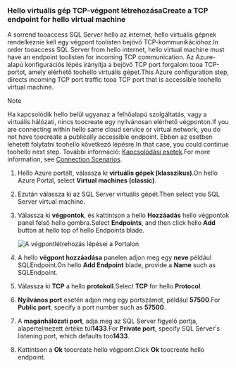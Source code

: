 ### <a name="create-a-tcp-endpoint-for-hello-virtual-machine"></a><span data-ttu-id="4b665-101">Hello virtuális gép TCP-végpont létrehozása</span><span class="sxs-lookup"><span data-stu-id="4b665-101">Create a TCP endpoint for hello virtual machine</span></span>
<span data-ttu-id="4b665-102">A sorrend tooaccess SQL Server hello az internet, hello virtuális gépnek rendelkeznie kell egy végpont toolisten bejövő TCP-kommunikációhoz.</span><span class="sxs-lookup"><span data-stu-id="4b665-102">In order tooaccess SQL Server from hello internet, hello virtual machine must have an endpoint toolisten for incoming TCP communication.</span></span> <span data-ttu-id="4b665-103">Az Azure-alapú konfigurációs lépés irányítja a bejövő TCP port forgalom tooa TCP-portot, amely elérhető toohello virtuális gépet.</span><span class="sxs-lookup"><span data-stu-id="4b665-103">This Azure configuration step, directs incoming TCP port traffic tooa TCP port that is accessible toohello virtual machine.</span></span>

> [!NOTE]
> <span data-ttu-id="4b665-104">Ha kapcsolódik hello belül ugyanaz a felhőalapú szolgáltatás, vagy a virtuális hálózati, nincs toocreate egy nyilvánosan elérhető végponton.</span><span class="sxs-lookup"><span data-stu-id="4b665-104">If you are connecting within hello same cloud service or virtual network, you do not have toocreate a publically accessible endpoint.</span></span> <span data-ttu-id="4b665-105">Ebben az esetben lehetett folytatni toohello következő lépésre.</span><span class="sxs-lookup"><span data-stu-id="4b665-105">In that case, you could continue toohello next step.</span></span> <span data-ttu-id="4b665-106">További információ: [Kapcsolódási esetek](../articles/virtual-machines/windows/sqlclassic/virtual-machines-windows-classic-sql-connect.md#connection-scenarios).</span><span class="sxs-lookup"><span data-stu-id="4b665-106">For more information, see [Connection Scenarios](../articles/virtual-machines/windows/sqlclassic/virtual-machines-windows-classic-sql-connect.md#connection-scenarios).</span></span>
> 
> 

1. <span data-ttu-id="4b665-107">Hello Azure portált, válassza ki **virtuális gépek (klasszikus)**.</span><span class="sxs-lookup"><span data-stu-id="4b665-107">On hello Azure Portal, select **Virtual machines (classic)**.</span></span>
2. <span data-ttu-id="4b665-108">Ezután válassza ki az SQL Server virtuális gépét.</span><span class="sxs-lookup"><span data-stu-id="4b665-108">Then select you SQL Server virtual machine.</span></span>
3. <span data-ttu-id="4b665-109">Válassza ki **végpontok**, és kattintson a hello **Hozzáadás** hello végpontok panel felső hello gombra.</span><span class="sxs-lookup"><span data-stu-id="4b665-109">Select **Endpoints**, and then click hello **Add** button at hello top of hello Endpoints blade.</span></span>
   
    ![A végpontlétrehozás lépései a Portalon](./media/virtual-machines-sql-server-connection-steps/portal-endpoint-creation.png)
4. <span data-ttu-id="4b665-111">A hello **végpont hozzáadása** panelen adjon meg egy **neve** például SQLEndpoint.</span><span class="sxs-lookup"><span data-stu-id="4b665-111">On hello **Add Endpoint** blade, provide a **Name** such as SQLEndpoint.</span></span>
5. <span data-ttu-id="4b665-112">Válassza ki **TCP** a hello **protokoll**.</span><span class="sxs-lookup"><span data-stu-id="4b665-112">Select **TCP** for hello **Protocol**.</span></span>
6. <span data-ttu-id="4b665-113">**Nyilvános port** esetén adjon meg egy portszámot, például **57500**.</span><span class="sxs-lookup"><span data-stu-id="4b665-113">For **Public port**, specify a port number such as **57500**.</span></span>
7. <span data-ttu-id="4b665-114">A **magánhálózati port**, adja meg az SQL Server figyelő portja, alapértelmezett értéke túl**1433**.</span><span class="sxs-lookup"><span data-stu-id="4b665-114">For **Private port**, specify SQL Server's listening port, which defaults too**1433**.</span></span>
8. <span data-ttu-id="4b665-115">Kattintson a **Ok** toocreate hello végpont.</span><span class="sxs-lookup"><span data-stu-id="4b665-115">Click **Ok** toocreate hello endpoint.</span></span>

